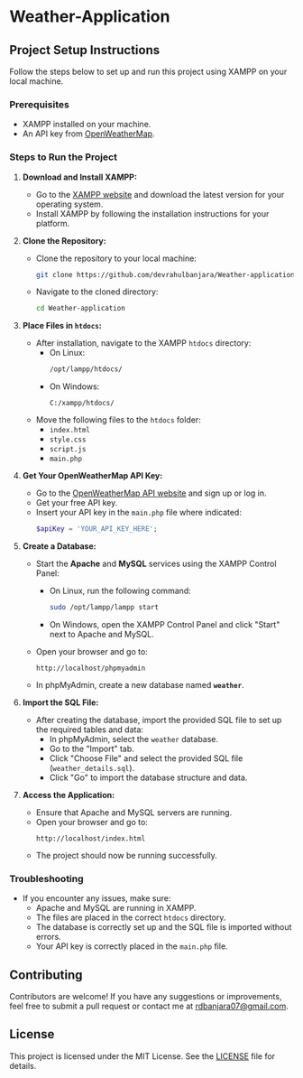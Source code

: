# Weather-Application

## Project Setup Instructions

Follow the steps below to set up and run this project using XAMPP on your local machine.

### Prerequisites

- XAMPP installed on your machine.
- An API key from [OpenWeatherMap](https://openweathermap.org/).

### Steps to Run the Project

1. **Download and Install XAMPP:**
   - Go to the [XAMPP website](https://www.apachefriends.org/download.html) and download the latest version for your operating system.
   - Install XAMPP by following the installation instructions for your platform.

2. **Clone the Repository:**
   - Clone the repository to your local machine:
     ```bash
     git clone https://github.com/devrahulbanjara/Weather-application
     ```
   - Navigate to the cloned directory:
     ```bash
     cd Weather-application
     ```

3. **Place Files in `htdocs`:**
   - After installation, navigate to the XAMPP `htdocs` directory:
     - On Linux:
       ```bash
       /opt/lampp/htdocs/
       ```
     - On Windows:
       ```
       C:/xampp/htdocs/
       ```
   - Move the following files to the `htdocs` folder:
     - `index.html`
     - `style.css`
     - `script.js`
     - `main.php`

4. **Get Your OpenWeatherMap API Key:**
   - Go to the [OpenWeatherMap API website](https://openweathermap.org/api) and sign up or log in.
   - Get your free API key.
   - Insert your API key in the `main.php` file where indicated:
     ```php
     $apiKey = 'YOUR_API_KEY_HERE';
     ```

5. **Create a Database:**
   - Start the **Apache** and **MySQL** services using the XAMPP Control Panel:
     - On Linux, run the following command:
       ```bash
       sudo /opt/lampp/lampp start
       ```
     - On Windows, open the XAMPP Control Panel and click "Start" next to Apache and MySQL.
   
   - Open your browser and go to:
     ```
     http://localhost/phpmyadmin
     ```
   - In phpMyAdmin, create a new database named **`weather`**.

6. **Import the SQL File:**
   - After creating the database, import the provided SQL file to set up the required tables and data:
     - In phpMyAdmin, select the `weather` database.
     - Go to the "Import" tab.
     - Click "Choose File" and select the provided SQL file (`weather_details.sql`).
     - Click "Go" to import the database structure and data.

7. **Access the Application:**
   - Ensure that Apache and MySQL servers are running.
   - Open your browser and go to:
     ```
     http://localhost/index.html
     ```
   - The project should now be running successfully.

### Troubleshooting

- If you encounter any issues, make sure:
  - Apache and MySQL are running in XAMPP.
  - The files are placed in the correct `htdocs` directory.
  - The database is correctly set up and the SQL file is imported without errors.
  - Your API key is correctly placed in the `main.php` file.

## Contributing

Contributors are welcome! If you have any suggestions or improvements, feel free to submit a pull request or contact me at rdbanjara07@gmail.com.

## License

This project is licensed under the MIT License. See the [LICENSE](LICENSE) file for details.
